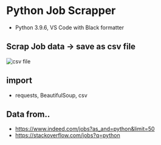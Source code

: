 # Python Job Scrapper
- Python 3.9.6, VS Code with Black formatter
## Scrap Job data -> save as csv file
![csv file](https://i.ibb.co/W24cjqd/job-csv.png)

## import
- requests, BeautifulSoup, csv

## Data from..
- https://www.indeed.com/jobs?as_and=python&limit=50
- https://stackoverflow.com/jobs?q=python

